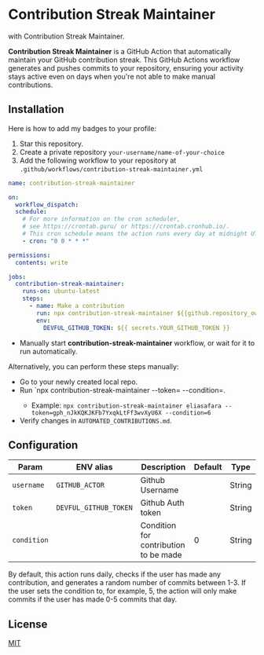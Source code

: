 # Contribution Streak Maintainer

with Contribution Streak Maintainer.

**Contribution Streak Maintainer** is a GitHub Action that automatically maintain your GitHub contribution streak.
This GitHub Actions workflow generates and pushes commits to your repository, ensuring your activity stays active even on days when you're not able to make manual contributions.

## Installation

Here is how to add my badges to your profile:

1. Star this repository.
2. Create a private repository `your-username/name-of-your-choice`
3. Add the following workflow to your repository at `.github/workflows/contribution-streak-maintainer.yml`

```yaml
name: contribution-streak-maintainer

on:
  workflow_dispatch:
  schedule:
    # For more information on the cron scheduler,
    # see https://crontab.guru/ or https://crontab.cronhub.io/.
    # This cron schedule means the action runs every day at midnight UTC.
    - cron: "0 0 * * *"

permissions:
  contents: write

jobs:
  contribution-streak-maintainer:
    runs-on: ubuntu-latest
    steps:
      - name: Make a contribution
        run: npx contribution-streak-maintainer ${{github.repository_owner}}
        env:
          DEVFUL_GITHUB_TOKEN: ${{ secrets.YOUR_GITHUB_TOKEN }}
```

- Manually start **contribution-streak-maintainer** workflow, or wait for it to run automatically.

Alternatively, you can perform these steps manually:

- Go to your newly created local repo.
- Run `npx contribution-streak-maintainer <username> --token=<token> --condition=<condition>.
  - Example: `npx contribution-streak-maintainer eliasafara --token=gph_nJkKQKJKFb7YxqkLtFf3wvXyU6X --condition=6`
- Verify changes in `AUTOMATED_CONTRIBUTIONS.md`.

## Configuration

| Param       | ENV alias             | Description                           | Default | Type   |
| ----------- | --------------------- | ------------------------------------- | ------- | ------ |
| `username`  | `GITHUB_ACTOR`        | Github Username                       |         | String |
| `token`     | `DEVFUL_GITHUB_TOKEN` | Github Auth token                     |         | String |
| `condition` |                       | Condition for contribution to be made | 0       | String |

By default, this action runs daily, checks if the user has made any contribution, and generates a random number of commits between 1-3. If the user sets the condition to, for example, 5, the action will only make commits if the user has made 0-5 commits that day.

## License

[MIT](LICENSE)
